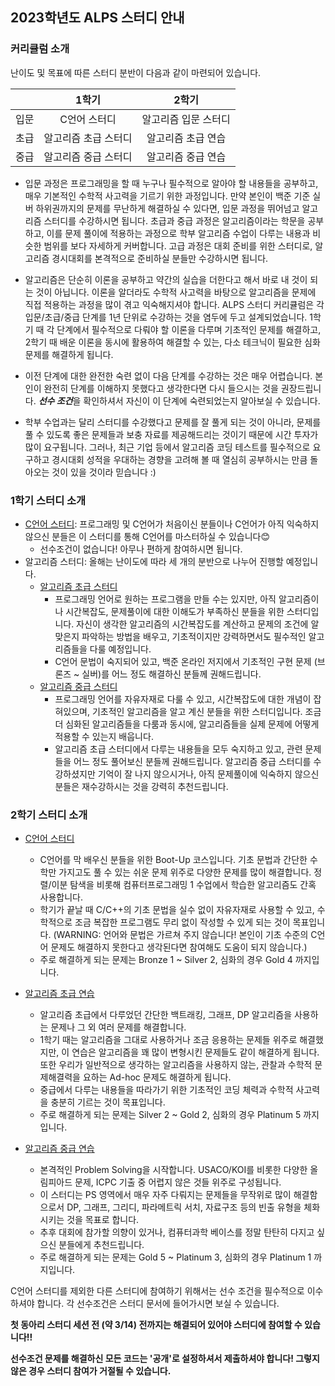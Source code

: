 ## 2023학년도 ALPS 스터디 안내



### 커리큘럼 소개

난이도 및 목표에 따른 스터디 분반이 다음과 같이 마련되어 있습니다. 

|    |     1학기     |         2학기          |
|:--:|:-----------:|:--------------------:|
| 입문 |   C언어 스터디   |     알고리즘 입문 스터디      |
| 초급 | 알고리즘 초급 스터디 |      알고리즘 초급 연습      |
| 중급 | 알고리즘 중급 스터디 |      알고리즘 중급 연습      |

* 입문 과정은 프로그래밍을 할 때 누구나 필수적으로 알아야 할 내용들을 공부하고, 매우 기본적인 수학적 사고력을 기르기 위한 과정입니다. 만약 본인이 백준 기준 실버 하위권까지의 문제를 무난하게 해결하실 수 있다면, 입문 과정을 뛰어넘고 알고리즘 스터디를 수강하시면 됩니다. 초급과 중급 과정은 알고리즘이라는 학문을 공부하고, 이를 문제 풀이에 적용하는 과정으로 학부 알고리즘 수업이 다루는 내용과 비슷한 범위를 보다 자세하게 커버합니다. 고급 과정은 대회 준비를 위한 스터디로, 알고리즘 경시대회를 본격적으로 준비하실 분들만 수강하시면 됩니다.

* 알고리즘은 단순히 이론을 공부하고 약간의 실습을 더한다고 해서 바로 내 것이 되는 것이 아닙니다. 이론을 알더라도 수학적 사고력을 바탕으로 알고리즘을 문제에 직접 적용하는 과정을 많이 겪고 익숙해지셔야 합니다. ALPS 스터디 커리큘럼은 각 입문/초급/중급 단계를 1년 단위로 수강하는 것을 염두에 두고 설계되었습니다. 1학기 때 각 단계에서 필수적으로 다뤄야 할 이론을 다루며 기초적인 문제를 해결하고, 2학기 때 배운 이론을 동시에 활용하여 해결할 수 있는, 다소 테크닉이 필요한 심화 문제를 해결하게 됩니다.
* 이전 단계에 대한 완전한 숙련 없이 다음 단계를 수강하는 것은 매우 어렵습니다. 본인이 완전히 단계를 이해하지 못했다고 생각한다면 다시 들으시는 것을 권장드립니다. ***선수 조건***을 확인하셔서 자신이 이 단계에 숙련되었는지 알아보실 수 있습니다.

* 학부 수업과는 달리 스터디를 수강했다고 문제를 잘 풀게 되는 것이 아니라, 문제를 풀 수 있도록 좋은 문제들과 보충 자료를 제공해드리는 것이기 때문에 시간 투자가 많이 요구됩니다. 그러나, 최근 기업 등에서 알고리즘 코딩 테스트를 필수적으로 요구하고 경시대회 성적을 우대하는 경향을 고려해 볼 때 열심히 공부하시는 만큼 돌아오는 것이 있을 것이라 믿습니다 :)




### 1학기 스터디 소개

- [C언어 스터디](https://github.com/ALPS-Study/Introduction/tree/master/2023-1R/0x00%20C%EC%96%B8%EC%96%B4%20%EC%8A%A4%ED%84%B0%EB%94%94): 프로그래밍 및 C언어가 처음이신 분들이나 C언어가 아직 익숙하지 않으신 분들은 이 스터디를 통해 C언어를 마스터하실 수 있습니다😊
  - 선수조건이 없습니다! 아무나 편하게 참여하시면 됩니다.
- 알고리즘 스터디: 올해는 난이도에 따라 세 개의 분반으로 나누어 진행할 예정입니다. 
  - [알고리즘 초급 스터디](https://github.com/ALPS-Study/Introduction/tree/master/2023-1R/0x01%20%EC%B4%88%EA%B8%89%20%EC%95%8C%EA%B3%A0%EB%A6%AC%EC%A6%98%20%EC%8A%A4%ED%84%B0%EB%94%94)
    - 프로그래밍 언어로 원하는 프로그램을 만들 수는 있지만, 아직 알고리즘이나 시간복잡도, 문제풀이에 대한 이해도가 부족하신 분들을 위한 스터디입니다. 자신이 생각한 알고리즘의 시간복잡도를 계산하고 문제의 조건에 알맞은지 파악하는 방법을 배우고, 기초적이지만 강력하면서도 필수적인 알고리즘들을 다룰 예정입니다.
    - C언어 문법이 숙지되어 있고, 백준 온라인 저지에서 기초적인 구현 문제 (브론즈 ~ 실버)를 어느 정도 해결하신 분들께 권해드립니다.
  - [알고리즘 중급 스터디](https://github.com/ALPS-Study/Introduction/tree/master/2022-1R/0x02%20%EC%A4%91%EA%B8%89%20%EC%95%8C%EA%B3%A0%EB%A6%AC%EC%A6%98%20%EC%8A%A4%ED%84%B0%EB%94%94)
    - 프로그래밍 언어를 자유자재로 다룰 수 있고, 시간복잡도에 대한 개념이 잡혀있으며, 기초적인 알고리즘을 알고 계신 분들을 위한 스터디입니다. 조금 더 심화된 알고리즘들을 다룸과 동시에, 알고리즘들을 실제 문제에 어떻게 적용할 수 있는지 배웁니다.
    - 알고리즘 초급 스터디에서 다루는 내용들을 모두 숙지하고 있고, 관련 문제들을 어느 정도 풀어보신 분들께 권해드립니다. 알고리즘 중급 스터디를 수강하셨지만 기억이 잘 나지 않으시거나, 아직 문제풀이에 익숙하지 않으신 분들은 재수강하시는 것을 강력히 추천드립니다.
    
### 2학기 스터디 소개

- [C언어 스터디](https://github.com/ALPS-Study/Introduction/tree/master/2022-2R/0x00%20C언어%20스터디)   
  - C언어를 막 배우신 분들을 위한 Boot-Up 코스입니다. 기초 문법과 간단한 수학만 가지고도 풀 수 있는 쉬운 문제 위주로 다양한 문제를 많이 해결합니다. 정렬/이분 탐색을 비롯해 컴퓨터프로그래밍 1 수업에서 학습한 알고리즘도 간혹 사용합니다.
  - 학기가 끝날 때 C/C++의 기초 문법을 실수 없이 자유자재로 사용할 수 있고, 수학적으로 조금 복잡한 프로그램도 무리 없이 작성할 수 있게 되는 것이 목표입니다. (WARNING: 언어와 문법은 가르쳐 주지 않습니다! 본인이 기초 수준의 C언어 문제도 해결하지 못한다고 생각된다면 참여해도 도움이 되지 않습니다.)
  - 주로 해결하게 되는 문제는 Bronze 1 ~ Silver 2, 심화의 경우 Gold 4 까지입니다.


- [알고리즘 초급 연습](https://github.com/ALPS-Study/Introduction/tree/master/2022-2R/0x01%20%EC%B4%88%EA%B8%89%20%EC%95%8C%EA%B3%A0%EB%A6%AC%EC%A6%98%20%EC%8A%A4%ED%84%B0%EB%94%94)
  - 알고리즘 초급에서 다루었던 간단한 백트래킹, 그래프, DP 알고리즘을 사용하는 문제나 그 외 여러 문제를 해결합니다.
  - 1학기 때는 알고리즘을 그대로 사용하거나 조금 응용하는 문제들 위주로 해결했지만, 이 연습은 알고리즘을 꽤 많이 변형시킨 문제들도 같이 해결하게 됩니다. 또한 우리가 일반적으로 생각하는 알고리즘을 사용하지 않는, 관찰과 수학적 문제해결력을 요하는 Ad-hoc 문제도 해결하게 됩니다.
  - 중급에서 다루는 내용들을 따라가기 위한 기초적인 코딩 체력과 수학적 사고력을 충분히 기르는 것이 목표입니다.
  - 주로 해결하게 되는 문제는 Silver 2 ~ Gold 2, 심화의 경우 Platinum 5 까지입니다.


- [알고리즘 중급 연습](https://github.com/ALPS-Study/Introduction/tree/master/2022-2R/0x02%20%EC%A4%91%EA%B8%89%20%EC%95%8C%EA%B3%A0%EB%A6%AC%EC%A6%98%20%EC%8A%A4%ED%84%B0%EB%94%94)
  - 본격적인 Problem Solving을 시작합니다. USACO/KOI를 비롯한 다양한 올림피아드 문제, ICPC 기출 중 어렵지 않은 것들 위주로 구성됩니다.
  - 이 스터디는 PS 영역에서 매우 자주 다뤄지는 문제들을 무작위로 많이 해결함으로서 DP, 그래프, 그리디, 파라메트릭 서치, 자료구조 등의 빈출 유형을 체화시키는 것을 목표로 합니다.
  - 추후 대회에 참가할 의향이 있거나, 컴퓨터과학 베이스를 정말 탄탄히 다지고 싶으신 분들에게 추천드립니다. 
  - 주로 해결하게 되는 문제는 Gold 5 ~ Platinum 3, 심화의 경우 Platinum 1 까지입니다.


C언어 스터디를 제외한 다른 스터디에 참여하기 위해서는 선수 조건을 필수적으로 이수하셔야 합니다. 각 선수조건은 스터디 문서에 들어가시면 보실 수 있습니다. 

**첫 동아리 스터디 세션 전 (약 3/14) 전까지는 해결되어 있어야 스터디에 참여할 수 있습니다!!**

**선수조건 문제를 해결하신 모든 코드는 '공개'로 설정하셔서 제출하셔야 합니다! 그렇지 않은 경우 스터디 참여가 거절될 수 있습니다.**
